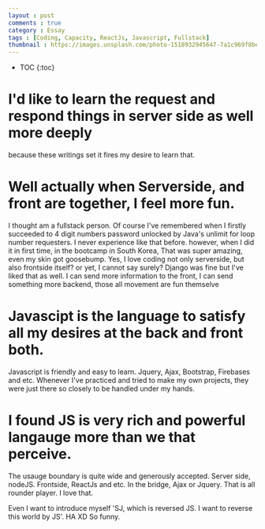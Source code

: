 ```yaml
---
layout : post
comments : true
category : Essay
tags : [Coding, Capacity, ReactJs, Javascript, Fullstack]
thumbnail : https://images.unsplash.com/photo-1518932945647-7a1c969f8be2?ixlib=rb-1.2.1&ixid=eyJhcHBfaWQiOjEyMDd9&auto=format&fit=crop&w=1189&q=80
---
```


* TOC
{:toc}

# I'd like to learn the request and respond things in server side as well more deeply

because these writings set it fires my desire to learn that.

# Well actually when Serverside, and front are together, I feel more fun. 

I thought am a fullstack person.
Of course I've remembered when I firstly succeeded to 4 digit numbers password unlocked by
Java's unlimit for loop number requesters.
I never experience like that before. however, when I did it in first time, in the bootcamp in South Korea,
That was super amazing, even my skin got goosebump.
Yes, I love coding not only serverside, but also frontside itself? or yet, I cannot say surely?
Django was fine but I've liked that as well.
I can send more information to the front, I can send something more backend, 
those all movement are fun themselve

# Javascipt is the language to satisfy all my desires at the back and front both.

Javascript is friendly and easy to learn. Jquery, Ajax, Bootstrap, Firebases and etc. Whenever I've practiced and tried to make my own projects, they were just there so closely to be handled under my hands.

# I found JS is very rich and powerful langauge more than we that perceive. 
The usauge boundary is quite wide and generously accepted.
Server side, nodeJS. Frontside, ReactJs and etc. In the bridge, Ajax or Jquery. That is all rounder player. I love that.

Even I want to introduce myself 'SJ, which is reversed JS. I want to reverse this world by JS'. HA XD So funny.


